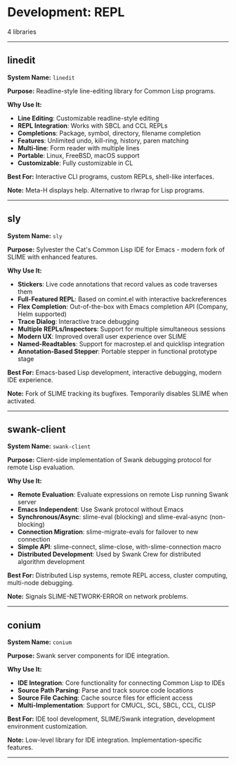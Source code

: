 # Development: REPL

4 libraries

---

## linedit

**System Name:** `linedit`

**Purpose:** Readline-style line-editing library for Common Lisp programs.

**Why Use It:**
- **Line Editing**: Customizable readline-style editing
- **REPL Integration**: Works with SBCL and CCL REPLs
- **Completions**: Package, symbol, directory, filename completion
- **Features**: Unlimited undo, kill-ring, history, paren matching
- **Multi-line**: Form reader with multiple lines
- **Portable**: Linux, FreeBSD, macOS support
- **Customizable**: Fully customizable in CL

**Best For:** Interactive CLI programs, custom REPLs, shell-like interfaces.

**Note:** Meta-H displays help. Alternative to rlwrap for Lisp programs.

---


## sly

**System Name:** `sly`

**Purpose:** Sylvester the Cat's Common Lisp IDE for Emacs - modern fork of SLIME with enhanced features.

**Why Use It:**
- **Stickers**: Live code annotations that record values as code traverses them
- **Full-Featured REPL**: Based on comint.el with interactive backreferences
- **Flex Completion**: Out-of-the-box with Emacs completion API (Company, Helm supported)
- **Trace Dialog**: Interactive trace debugging
- **Multiple REPLs/Inspectors**: Support for multiple simultaneous sessions
- **Modern UX**: Improved overall user experience over SLIME
- **Named-Readtables**: Support for macrostep.el and quicklisp integration
- **Annotation-Based Stepper**: Portable stepper in functional prototype stage

**Best For:** Emacs-based Lisp development, interactive debugging, modern IDE experience.

**Note:** Fork of SLIME tracking its bugfixes. Temporarily disables SLIME when activated.

---


## swank-client

**System Name:** `swank-client`

**Purpose:** Client-side implementation of Swank debugging protocol for remote Lisp evaluation.

**Why Use It:**
- **Remote Evaluation**: Evaluate expressions on remote Lisp running Swank server
- **Emacs Independent**: Use Swank protocol without Emacs
- **Synchronous/Async**: slime-eval (blocking) and slime-eval-async (non-blocking)
- **Connection Migration**: slime-migrate-evals for failover to new connection
- **Simple API**: slime-connect, slime-close, with-slime-connection macro
- **Distributed Development**: Used by Swank Crew for distributed algorithm development

**Best For:** Distributed Lisp systems, remote REPL access, cluster computing, multi-node debugging.

**Note:** Signals SLIME-NETWORK-ERROR on network problems.

---


## conium

**System Name:** `conium`

**Purpose:** Swank server components for IDE integration.

**Why Use It:**
- **IDE Integration**: Core functionality for connecting Common Lisp to IDEs
- **Source Path Parsing**: Parse and track source code locations
- **Source File Caching**: Cache source files for efficient access
- **Multi-Implementation**: Support for CMUCL, SCL, SBCL, CCL, CLISP

**Best For:** IDE tool development, SLIME/Swank integration, development environment customization.

**Note:** Low-level library for IDE integration. Implementation-specific features.

---


